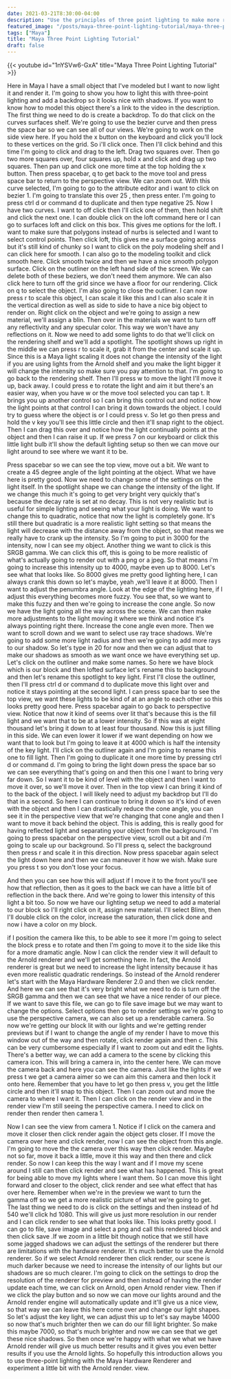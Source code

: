 ```yaml
---
date: 2021-03-21T8:30:00-04:00
description: "Use the principles of three point lighting to make more realistic renders in Maya"
featured_image: "/posts/maya-three-point-lighting-tutorial/maya-three-point-lighting-tutorial.jpg"
tags: ["Maya"]
title: "Maya Three Point Lighting Tutorial"
draft: false
---
```


{{< youtube id="1nYSVw6-GxA" title="Maya Three Point Lighting Tutorial" >}}


Here in Maya I have a small object that I've modeled but I want to now light it and render it. I'm going to show you how to light this with three-point lighting and add a backdrop so it looks nice with shadows. If you want to know how to model this object there's a link to the video in the description. The first thing we need to do is create a backdrop. To do that click on the curves surfaces shelf. We're going to use the bezier curve and then press the space bar so we can see all of our views. We're going to work on the side view here. If you hold the x button on the keyboard and click you'll lock to these vertices on the grid. So i'll click once. Then I'll click behind and this time I'm going to click and drag to the left. Drag two squares over. Then go two more squares over, four squares up, hold x and click and drag up two squares. Then pan up and click one more time at the top holding the x button. Then press spacebar, q to get back to the move tool and press space bar to return to the perspective view. We can zoom out. With this curve selected, I'm going to go to the attribute editor and i want to click on bezier 1. I'm going to translate this over 25 , then press enter. I'm going to press ctrl d or command d to duplicate and then type negative 25. Now I have two curves. I want to off click then I'll click one of them, then hold shift and click the next one. I can double click on the loft command here or I can go to surfaces loft and click on this box. This gives me options for the loft. I want to make sure that polygons instead of nurbs is selected and I want to select control points. Then click loft, this gives me a surface going across but it's still kind of chunky so I want to click on the poly modeling shelf and I can click here for smooth. I can also go to the modeling toolkit and click smooth here. Click smooth twice and then we have a nice smooth polygon surface. Click on the outliner on the left hand side of the screen. We can delete both of these beziers, we don't need them anymore. We can also click here to turn off the grid since we have a floor for our rendering. Click on q to select the object. I'm also going to close the outliner. I can now press r to scale this object, I can scale it like this and I can also scale it in the vertical direction as well as side to side to have a nice big object to render on. Right click on the object and we're going to assign a new material, we'll assign a blin. Then over in the materials we want to turn off any reflectivity and any specular color. This way we won't have any reflections on it. Now we need to add some lights to do that we'll click on the rendering shelf and we'll add a spotlight. The spotlight shows up right in the middle we can press r to scale it, grab it from the center and scale it up. Since this is a Maya light scaling it does not change the intensity of the light if you are using lights from the Arnold shelf and you make the light bigger it will change the intensity so make sure you pay attention to that. I'm going to go back to the rendering shelf. Then I'll press w to move the light I'll move it up, back away. I could press e to rotate the light and aim it but there's an easier way, when you have w or the move tool selected you can tap t. It brings you up another control so I can bring this control out and notice how the light points at that control I can bring it down towards the object. I could try to guess where the object is or I could press v. So let go then press and hold the v key you'll see this little circle and then it'll snap right to the object. Then I can drag this over and notice how the light continually points at the object and then I can raise it up. If we press 7 on our keyboard or click this little light bulb it'll show the default lighting setup so then we can move our light around to see where we want it to be.

Press spacebar so we can see the top view, move out a bit. We want to create a 45 degree angle of the light pointing at the object. What we have here is pretty good. Now we need to change some of the settings on the light itself. In the spotlight shape we can change the intensity of the light. If we change this much it's going to get very bright very quickly that's because the decay rate is set at no decay. This is not very realistic but is useful for simple lighting and seeing what your light is doing. We want to change this to quadratic, notice that now the light is completely gone. It's still there but quadratic is a more realistic light setting so that means the light will decrease with the distance away from the object, so that means we really have to crank up the intensity. So I'm going to put in 3000 for the intensity, now I can see my object. Another thing we want to click is this SRGB gamma. We can click this off, this is going to be more realistic of what's actually going to render out with a png or a jpeg. So that means i'm going to increase this intensity up to 4000, maybe even up to 8000. Let's see what that looks like. So 8000 gives me pretty good lighting here, I can always crank this down so let's maybe, yeah ,we'll leave it at 8000. Then I want to adjust the penumbra angle. Look at the edge of the lighting here, if I adjust this everything becomes more fuzzy. You see that, so we want to make this fuzzy and then we're going to increase the cone angle. So now we have the light going all the way across the scene. We can then make more adjustments to the light moving it where we think and notice it's always pointing right there. Increase the cone angle even more. Then we want to scroll down and we want to select use ray trace shadows. We're going to add some more light radius and then we're going to add more rays to our shadow. So let's type in 20 for now and then we can adjust that to make our shadows as smooth as we want once we have everything set up. Let's click on the outliner and make some names. So here we have block which is our block and then lofted surface let's rename this to background and then let's rename this spotlight to key light. First I'll close the outliner, then I'll press ctrl d or command d to duplicate move this light over and notice it stays pointing at the second light. I can press space bar to see the top view, we want these lights to be kind of at an angle to each other so this looks pretty good here. Press spacebar again to go back to perspective view. Notice that now it kind of seems over lit that's because this is the fill light and we want that to be at a lower intensity. So if this was at eight thousand let's bring it down to at least four thousand. Now this is just filling in this side. We can even lower it lower if we want depending on how we want that to look but I'm going to leave it at 4000 which is half the intensity of the key light. I'll click on the outliner again and I'm going to rename this one to fill light. Then I'm going to duplicate it one more time by pressing ctrl d or command d. I'm going to bring the light down press the space bar so we can see everything that's going on and then this one I want to bring very far down. So I want it to be kind of level with the object and then I want to move it over, so we'll move it over. Then in the top view I can bring it kind of to the back of the object. I will likely need to adjust my backdrop but I'll do that in a second. So here I can continue to bring it down so it's kind of even with the object and then I can drastically reduce the cone angle, you can see it in the perspective view that we're changing that cone angle and then I want to move it back behind the object. This is adding, this is really good for having reflected light and separating your object from the background. I'm going to press spacebar on the perspective view, scroll out a bit and i'm going to scale up our background. So I'll press q, select the background then press r and scale it in this direction. Now press spacebar again select the light down here and then we can maneuver it how we wish. Make sure you press t so you don't lose your focus.

And then you can see how this will adjust if I move it to the front you'll see how that reflection, then as it goes to the back we can have a little bit of reflection in the back there. And we're going to lower this intensity of this light a bit too. So now we have our lighting setup we need to add a material to our block so I'll right click on it, assign new material. I'll select Blinn, then I'll double click on the color, increase the saturation, then click done and now i have a color on my block.

if I position the camera like this, to be able to see it more I'm going to select the block press e to rotate and then I'm going to move it to the side like this for a more dramatic angle. Now I can click the render view it will default to the Arnold renderer and we'll get something here. In fact, the Arnold renderer is great but we need to increase the light intensity because it has even more realistic quadratic renderings. So instead of the Arnold renderer let's start with the Maya Hardware Renderer 2.0 and then we click render. And here we can see that it's very bright what we need to do is turn off the SRGB gamma and then we can see that we have a nice render of our piece. If we want to save this file, we can go to file save image but we may want to change the options. Select options then go to render settings we're going to use the perspective camera, we can also set up a renderable camera. So now we're getting our block lit with our lights and we're getting render previews but if I want to change the angle of my render I have to move this window out of the way and then rotate, click render again and then c. This can be very cumbersome especially if I want to zoom out and edit the lights. There's a better way, we can add a camera to the scene by clicking this camera icon. This will bring a camera in, into the center here. We can move the camera back and here you can see the camera. Just like the lights if we press t we get a camera aimer so we can aim this camera and then lock it onto here. Remember that you have to let go then press v, you get the little circle and then it'll snap to this object. Then I can zoom out and move the camera to where I want it. Then I can click on the render view and in the render view I'm still seeing the perspective camera. I need to click on render then render then camera 1.

Now I can see the view from camera 1. Notice if I click on the camera and move it closer then click render again the object gets closer. If I move the camera over here and click render, now I can see the object from this angle. I'm going to move the the camera over this way then click render. Maybe not so far, move it back a little, move it this way and then there and click render. So now I can keep this the way I want and if I move my scene around I still can then click render and see what has happened. This is great for being able to move my lights where I want them. So I can move this light forward and closer to the object, click render and see what effect that has over here. Remember when we're in the preview we want to turn the gamma off so we get a more realistic picture of what we're going to get. The last thing we need to do is click on the settings and then instead of hd 540 we'll click hd 1080. This will give us just more resolution in our render and I can click render to see what that looks like. This looks pretty good. I can go to file, save image and select a png and call this rendered block and then click save .If we zoom in a little bit though notice that we still have some jagged shadows we can adjust the settings of the renderer but there are limitations with the hardware renderer. It's much better to use the Arnold renderer. So if we select Arnold renderer then click render, our scene is much darker because we need to increase the intensity of our lights but our shadows are so much clearer. I'm going to click on the settings to drop the resolution of the renderer for preview and then instead of having the render update each time, we can click on Arnold, open Arnold render view. Then if we click the play button and so now we can move our lights around and the Arnold render engine will automatically update and it'll give us a nice view, so that way we can leave this here come over and change our light shapes. So let's adjust the key light, we can adjust this up to let's say maybe 14000 so now that's much brighter then we can do our fill light brighter. So make this maybe 7000, so that's much brighter and now we can see that we get these nice shadows. So then once we're happy with what we what we have Arnold render will give us much better results and it gives you even better results if you use the Arnold lights. So hopefully this introduction allows you to use three-point lighting with the Maya Hardware Renderer and experiment a little bit with the Arnold render. view.
